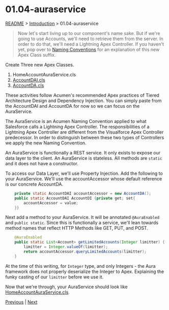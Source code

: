 # 01.04-auraservice

[README](../../../README.md) > [Introduction](../../introduction.md) > 01.04-auraservice

> Now let's start living up to our component's name sake. But if we're going to use Accounts, we'll need to retrieve them from the server. In order to do that, we'll need a Lightning Apex Controller. If you haven't yet, pop over to [Naming Conventions](../../../development-practices/naming-conventions.md) for an explanation of this new Apex Class suffix.

Create Three new Apex Classes.

 1. HomeAccountAuraService.cls
 2. [AccountDAI.cls](../../../src/classes/AccountDAI.cls)
 3. [AccountDA.cls](../../../src/classes/AccountDA.cls)

These activities follow Acumen's recommended Apex practices of Tiered Architecture Design and Dependency Injection. You can simply paste from the AccountDAI and AccountDA for now so we can focus on the AuraService.

The AuraService is an Acumen Naming Convention applied to what Salesforce calls a Lightning Apex Controller. The responsibilities of a Lightning Apex Controller are different from the Visualforce Apex Controller predecessor. In order to distinguish between these two types of Controllers we apply the new Naming Convention.

An AuraService is functionally a REST service. It only exists to expose our data layer to the client. An AuraService is stateless. All methods are `static` and it does not have a constructor.

To access our Data Layer, we'll use Property Injection. Add the following to your AuraService. We'll use the accountAccessor whose default reference is our concrete AccountDA.

```Java
	private static AccountDAI accountAccessor = new AccountDA();
	public static AccountDAI AccountDI {private get; set{
		accountAccessor = value;
	}}
```

Next add a method to your AuraService. It will be annotated `@AuraEnabled` and `public static`. Since this is functionally a service, we'll lean towards method names that reflect HTTP Methods like GET, PUT, and POST.

```Java
	@AuraEnabled
	public static List<Account> getLimitedAccounts(Integer limitter) {
		limitter = Integer.valueOf(limitter);
		return accountAccessor.queryLimitedAccounts(limitter);
	}
```

At the time of this writing, for `Integer` type, and only Integers - the Aura framework does not properly deserialize the Integer to Apex. Explaining the funky casting of our `limitter` before we use it.

Now that we're through, your AuraService should look like [HomeAccountAuraService.cls](../../../src/classes/HomeAccountAuraService.cls).

[Previous](01.03-configurable-attribute.md) | [Next](01.05-consuming-the-auraservice.md)
